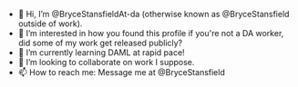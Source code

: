 - 👋 Hi, I’m @BryceStansfieldAt-da (otherwise known as @BryceStansfield outside of work).
- 👀 I’m interested in how you found this profile if you're not a DA worker, did some of my work get released publicly?
- 🌱 I’m currently learning DAML at rapid pace!
- 💞️ I’m looking to collaborate on work I suppose.
- 📫 How to reach me: Message me at @BryceStansfield

<!---
BryceStansfieldAt-da/BryceStansfieldAt-da is a ✨ special ✨ repository because its `README.md` (this file) appears on your GitHub profile.
You can click the Preview link to take a look at your changes.
--->
